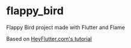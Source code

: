 # flappy_bird

Flappy Bird project made with Flutter and Flame

Based on [HeyFlutter.com's tutorial](https://www.youtube.com/watch?v=zcs8qRBRz7w&t=803s)